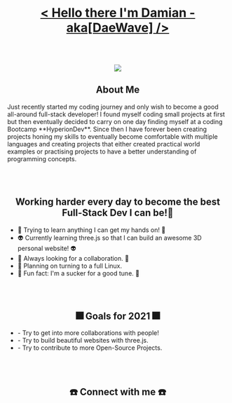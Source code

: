 <br></br>

<h1 align="center"> <u> < Hello there I'm Damian - aka[DaeWave] /> </u> </h1>

<br></br>

<p align="center">
  <img src="https://user-images.githubusercontent.com/65224451/138844428-4e44c0b3-f223-4c64-a743-ad8ade2f4653.gif"/>
</p>

<h2 align="center"> About Me </h2>
<p> Just recently started my coding journey and only wish to become a good all-around full-stack developer!
I found myself coding small projects at first but then eventually decided to carry on one day finding myself at a coding Bootcamp **HyperionDev**. Since then I have forever been creating projects honing my skills to eventually become comfortable with multiple languages and creating projects that either created practical world examples or practising projects to have a better understanding of programming concepts.
</p>

<br></br>

<h2 align="center"> Working harder every day to become the best Full-Stack Dev I can be!💯 </h2> 
<ul>
  <li>
    🥇 Trying to learn anything I can get my hands on! 🥇
  </li>
  <li>
    👽 Currently learning three.js so that I can build an awesome 3D personal website! 👽
  </li>
  <li>
    🍎 Always looking for a collaboration. 🍎
  </li>
  <li>
    🌵 Planning on turning to a full Linux. 
  </li>
  <li>
    🎵 Fun fact: I'm a sucker for a good tune. 🎵
  </li>
</ul>

<br></br>

<h2 align="center"> 🎆 Goals for 2021 🎆 </h2>
<ul>
  <li>
    - Try to get into more collaborations with people!
  </li>
  <li>
    - Try to build beautiful websites with three.js.
  </li>
  <li>
    - Try to contribute to more Open-Source Projects.
  </li>
</ul>

<br></br>

<h2 align="center"> ☎️ Connect with me ☎️ </h2> 
